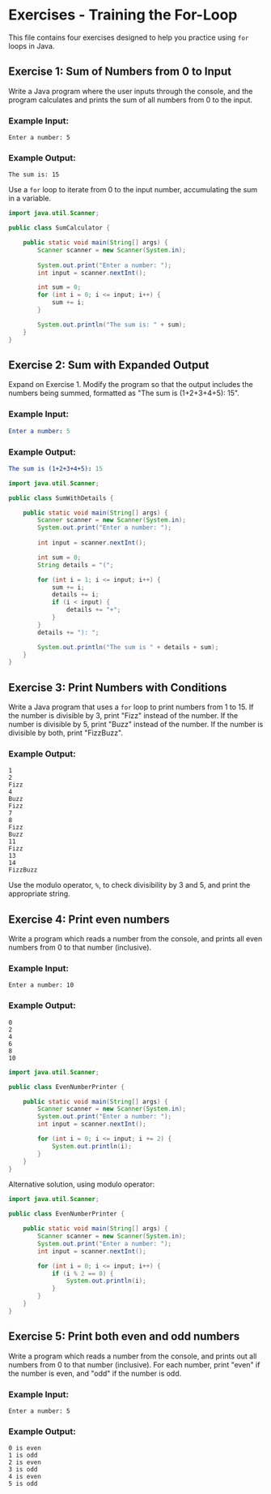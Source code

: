 # Exercises - Training the For-Loop

This file contains four exercises designed to help you practice using `for` loops in Java.

## Exercise 1: Sum of Numbers from 0 to Input
Write a Java program where the user inputs through the console, and the program calculates and prints the sum of all numbers from 0 to the input.

### Example Input:
```
Enter a number: 5
```

### Example Output:
```
The sum is: 15
```

<hint title="Hint 1">

Use a `for` loop to iterate from 0 to the input number, accumulating the sum in a variable.

</hint>

<hint title="Solution">

```java
import java.util.Scanner;

public class SumCalculator {

    public static void main(String[] args) {
        Scanner scanner = new Scanner(System.in);
        
        System.out.print("Enter a number: ");
        int input = scanner.nextInt();

        int sum = 0;
        for (int i = 0; i <= input; i++) {
            sum += i;
        }

        System.out.println("The sum is: " + sum);
    }
}
```

</hint>

## Exercise 2: Sum with Expanded Output
Expand on Exercise 1. Modify the program so that the output includes the numbers being summed, formatted as "The sum is (1+2+3+4+5): 15".

### Example Input:
```yaml
Enter a number: 5
```

### Example Output:
```yaml
The sum is (1+2+3+4+5): 15
```


<hint title="Solution">

```java
import java.util.Scanner;

public class SumWithDetails {

    public static void main(String[] args) {
        Scanner scanner = new Scanner(System.in);
        System.out.print("Enter a number: ");
        
        int input = scanner.nextInt();

        int sum = 0;
        String details = "(";

        for (int i = 1; i <= input; i++) {
            sum += i;
            details += i;
            if (i < input) {
                details += "+";
            }
        }
        details += "): ";

        System.out.println("The sum is " + details + sum);
    }
}

```

</hint>

## Exercise 3: Print Numbers with Conditions
Write a Java program that uses a `for` loop to print numbers from 1 to 15. If the number is divisible by 3, print "Fizz" instead of the number. If the number is divisible by 5, print "Buzz" instead of the number. If the number is divisible by both, print "FizzBuzz".

### Example Output:
```
1
2
Fizz
4
Buzz
Fizz
7
8
Fizz
Buzz
11
Fizz
13
14
FizzBuzz
```

<hint title="Hint">

Use the modulo operator, `%`, to check divisibility by 3 and 5, and print the appropriate string.

</hint>


## Exercise 4: Print even numbers

Write a program which reads a number from the console, and prints all even numbers from 0 to that number (inclusive).

### Example Input:
```
Enter a number: 10
```

### Example Output:
```
0
2
4
6
8
10
```

<hint title="Solution">

```java
import java.util.Scanner;

public class EvenNumberPrinter {

    public static void main(String[] args) {
        Scanner scanner = new Scanner(System.in);
        System.out.print("Enter a number: ");
        int input = scanner.nextInt();

        for (int i = 0; i <= input; i += 2) {
            System.out.println(i);
        }
    }
}
```

Alternative solution, using modulo operator:

```java
import java.util.Scanner;

public class EvenNumberPrinter {

    public static void main(String[] args) {
        Scanner scanner = new Scanner(System.in);
        System.out.print("Enter a number: ");
        int input = scanner.nextInt();

        for (int i = 0; i <= input; i++) {
            if (i % 2 == 0) {
                System.out.println(i);
            }
        }
    }
}
```
</hint>

## Exercise 5: Print both even and odd numbers

Write a program which reads a number from the console, and prints out all numbers from 0 to that number (inclusive). For each number, print "even" if the number is even, and "odd" if the number is odd.

### Example Input:
```
Enter a number: 5
```
### Example Output:
```
0 is even
1 is odd
2 is even
3 is odd
4 is even
5 is odd
```